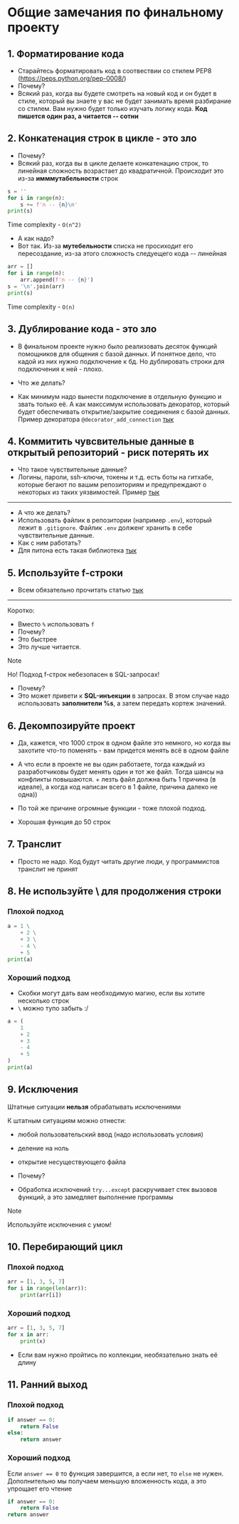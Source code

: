 # Общие замечания по финальному проекту

## 1. Форматирование кода
- Старайтесь форматировать код в соотвествии со стилем PEP8 (https://peps.python.org/pep-0008/)
- Почему?
- Всякий раз, когда вы будете смотреть на новый код и он будет в стиле, который вы знаете у вас не будет занимать время разбирание со стилем. Вам нужно будет только изучать логику кода. **Код пишется один раз, а читается -- сотни**

## 2. Конкатенация строк в цикле - это зло
- Почему?
- Всякий раз, когда вы в цикле делаете конкатенацию строк, то линейная сложность возрастает до квадратичной. Происходит это из-за **имммутабельности** строк
```python
s = ''
for i in range(n):
    s += f'n -- {n}\n'
print(s)
```
Time complexity - `O(n^2)`

- А как надо?
- Вот так. Из-за **мутебельности** списка не просиходит его пересоздание, из-за этого сложность следуещего кода -- линейная
```python
arr = []
for i in range(n):
    arr.append(f'n -- {n}')
s = '\n'.join(arr)
print(s)
```
Time complexity - `O(n)`

## 3. Дублирование кода - это зло

- В финальном проекте нужно было реализовать десяток функций помощников для общения с базой данных. И понятное дело, что кадой из них нужно подключение к бд. Но дублировать строки для подключения к ней - плохо. 

- Что же делать?
- Как минимум надо вынести подключение в отдельную функцию и звать только её. А как макссимум использовать декоратор, который будет обеспечивать открытие/закрытие соединения с базой данных. Пример декоратора `@decorator_add_connection` [тык](https://github.com/thehighestmath/umschool-final-task/blob/master/example/db_adapter.py#L8)

## 4. Коммитить чувсвительные данные в открытый репозиторий - риск потерять их
- Что такое чувствительные данные?
- Логины, пароли, ssh-ключи, токены и т.д. есть боты на гитхабе, которые бегают по вашим репозиториям и предупреждают о некоторых из таких уязвимостей. Пример [тык](https://github.com/thehighestmath/umschool-final-task/security/secret-scanning/1)

---

- А что же делать?
- Использовать файлик в репозитории (например `.env`), который лежит в `.gitignore`. Файлик `.env` долженг хранить в себе чувствительные данные. 
- Как с ним работать?
- Для питона есть такая библиотека [тык](https://pypi.org/project/python-dotenv/)

## 5. Используйте f-строки
- Всем обязательно прочитать статью [тык](https://habr.com/ru/articles/462179/)
---
Коротко:
- Вместо `%` использовать `f`
- Почему?
- Это быстрее
- Это лучше читается.
> [!NOTE]
> Но! Подход f-строк небезопасен в SQL-запросах!

- Почему?
- Это может привети к **SQL-инъекции** в запросах. В этом случае надо использовать **заполнители %s**, а затем передать кортеж значений.

## 6. Декомпозируйте проект
- Да, кажется, что 1000 строк в одном файле это немного, но когда вы захотите что-то поменять - вам придется менять всё в одном файле
- А что если в проекте не вы один работаете, тогда каждый из разработчиковы будет менять один и тот же файл. Тогда шансы на конфликты повышаются. + лезть файл должна быть 1 причина (в идеале), а когда код написан всего в 1 файле, причина далеко не одна))

- По той же причине огромные функции - тоже плохой подход.
- Хорошая функция до 50 строк

## 7. Транслит
- Просто не надо. Код будут читать другие люди, у программистов транслит не принят

## 8. Не используйте \ для продолжения строки
### Плохой подход
```python
a = 1 \
    + 2 \
    + 3 \
    - 4 \
    + 5
print(a)
```

### Хороший подход
- Скобки могут дать вам необходимую магию, если вы хотите несколько строк
- `\` можно тупо забыть :/
```python
a = (
    1
    + 2
    + 3
    - 4
    + 5
) 
print(a)
```

## 9. Исключения
Штатные ситуации **нельзя** обрабатывать исключениями

К штатным ситуациям можно отнести:
- любой пользовательский ввод (надо использовать условия)
- деление на ноль
- открытие несуществующего файла

- Почему?
- Обработка исключений `try...except` раскручивает стек вызовов функций, а это замедляет выполнение программы

> [!NOTE]
> Используйте исключения с умом!


## 10. Перебирающий цикл
### Плохой подход
```python
arr = [1, 3, 5, 7]
for i in range(len(arr)):
    print(arr[i])
```

### Хороший подход
```python
arr = [1, 3, 5, 7]
for x in arr:
    print(x)
```
- Если вам нужно пройтись по коллекции, необязательно знать её длину

## 11. Ранний выход
### Плохой подход
```python
if answer == 0:
    return False
else:
    return answer
```

### Хороший подход
Если `answer == 0` то функция завершится, а если нет, то `else` не нужен. Дополнительно мы получаем меньшую вложенность кода, а это упрощает его чтение
```python
if answer == 0:
    return False
return answer
```
